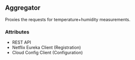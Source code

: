## Aggregator

Proxies the requests for temperature+humidity measurements.

### Attributes

- REST API
- Netflix Eureka Client (Registration)
- Cloud Config Client (Configuration)
